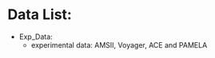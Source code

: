 # Data List:

- Exp_Data: 
    - experimental data: AMSII, Voyager, ACE and PAMELA
    
<!-- - Mock Data:
    - Description: TBA
    - Download link: [TBA] (put somewhere cloud server)
    
- Pseudodata:
    - Description: TBA
    - Download link: [TBA] (put somewhere cloud server)
 -->
